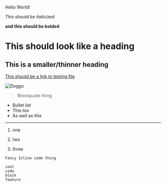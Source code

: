 Hello World!

*This should be italicized*

**and this should be bolded**

# This should look like a heading

## This is a smaller/thinner heading

[This should be a link to testing file](https://jettn.github.io/cse15l-lab-reports/testing.html)

![Doggo](https://i.pinimg.com/originals/4e/3a/ff/4e3affbc894c7e1f724c524948024a5e.jpg)

> Blockquote thing

* Bullet list
* This too
* As well as this

---

1. one
2) two
3. three

`Fancy Inline code thing`

``` 
cool 
code
block
feature
``` 
